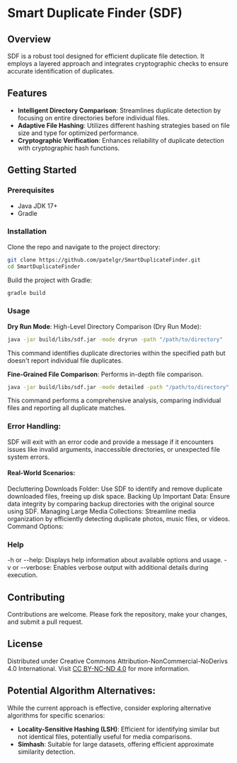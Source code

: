 # Smart Duplicate Finder (SDF)

## Overview
SDF is a robust tool designed for efficient duplicate file detection. It employs a layered approach and integrates cryptographic checks to ensure accurate identification of duplicates.

## Features
- **Intelligent Directory Comparison**: Streamlines duplicate detection by focusing on entire directories before individual files.
- **Adaptive File Hashing**: Utilizes different hashing strategies based on file size and type for optimized performance.
- **Cryptographic Verification**: Enhances reliability of duplicate detection with cryptographic hash functions.

## Getting Started

### Prerequisites
- Java JDK 17+
- Gradle

### Installation
Clone the repo and navigate to the project directory:
```bash
git clone https://github.com/patelgr/SmartDuplicateFinder.git
cd SmartDuplicateFinder
```
Build the project with Gradle:
```bash
gradle build
```

### Usage
**Dry Run Mode**: High-Level Directory Comparison (Dry Run Mode):

```bash
java -jar build/libs/sdf.jar -mode dryrun -path "/path/to/directory"
```
This command identifies duplicate directories within the specified path but doesn't report individual file duplicates.

**Fine-Grained File Comparison**: Performs in-depth file comparison.
```bash
java -jar build/libs/sdf.jar -mode detailed -path "/path/to/directory"
```
This command performs a comprehensive analysis, comparing individual files and reporting all duplicate matches.


### Error Handling:

SDF will exit with an error code and provide a message if it encounters issues like invalid arguments, inaccessible directories, or unexpected file system errors.

#### Real-World Scenarios:

Decluttering Downloads Folder: Use SDF to identify and remove duplicate downloaded files, freeing up disk space.
Backing Up Important Data: Ensure data integrity by comparing backup directories with the original source using SDF.
Managing Large Media Collections: Streamline media organization by efficiently detecting duplicate photos, music files, or videos.
Command Options:

### Help
-h or --help: Displays help information about available options and usage.
-v or --verbose: Enables verbose output with additional details during execution.

## Contributing
Contributions are welcome. Please fork the repository, make your changes, and submit a pull request.

## License
Distributed under Creative Commons Attribution-NonCommercial-NoDerivs 4.0 International. Visit [CC BY-NC-ND 4.0](https://creativecommons.org/licenses/by-nc-nd/4.0/) for more information.

## Potential Algorithm Alternatives:

While the current approach is effective, consider exploring alternative algorithms for specific scenarios:

- **Locality-Sensitive Hashing (LSH)**: Efficient for identifying similar but not identical files, potentially useful for media comparisons.
- **Simhash**: Suitable for large datasets, offering efficient approximate similarity detection.